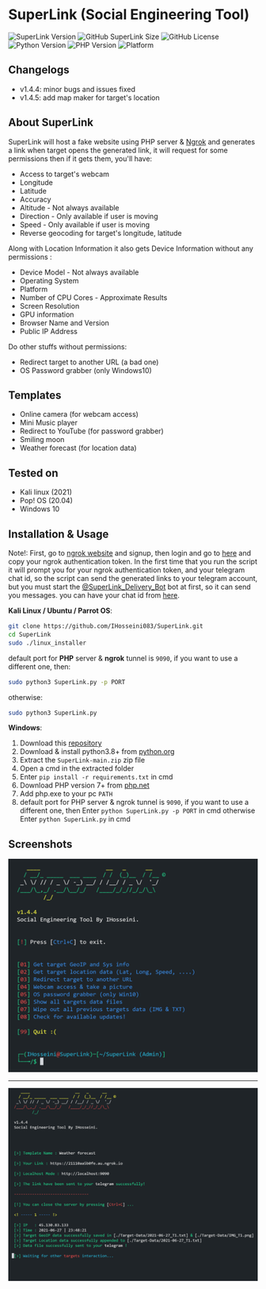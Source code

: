 # SuperLink (Social Engineering Tool)

![SuperLink Version](https://img.shields.io/badge/SuperLink-v1.4.5-green "SuperLink Version")
![GitHub SuperLink Size](https://img.shields.io/github/repo-size/IHosseini083/SuperLink?logoColor=red "SuperLink Size")
![GitHub License](https://img.shields.io/github/license/IHosseini083/SuperLink "License")
![Python Version](https://img.shields.io/badge/Python-3.8%2B-yellow "Python Version")
![PHP Version](https://img.shields.io/badge/PHP-7%2B-purple "PHP Version")
![Platform](https://img.shields.io/badge/Platform-Windows%2010%20|%20Linux-orange "Platform")

## Changelogs

- v1.4.4: minor bugs and issues fixed
- v1.4.5: add map maker for target's location

## About SuperLink

SuperLink will host a fake website using PHP server & [Ngrok](https://ngrok.com)
and generates a link when target opens the generated link, it will request for some permissions then if it gets them,
you'll have:

- Access to target's webcam
- Longitude
- Latitude
- Accuracy
- Altitude - Not always available
- Direction - Only available if user is moving
- Speed - Only available if user is moving
- Reverse geocoding for target's longitude, latitude

Along with Location Information it also gets Device Information without any permissions :

- Device Model - Not always available
- Operating System
- Platform
- Number of CPU Cores - Approximate Results
- Screen Resolution
- GPU information
- Browser Name and Version
- Public IP Address

Do other stuffs without permissions:

- Redirect target to another URL (a bad one)
- OS Password grabber (only Windows10)

## Templates

- Online camera (for webcam access)
- Mini Music player
- Redirect to YouTube (for password grabber)
- Smiling moon
- Weather forecast (for location data)

## Tested on

- Kali linux (2021)
- Pop! OS (20.04)
- Windows 10

## Installation & Usage

Note!: First, go to [ngrok website](https://ngrok.com) and signup, then login and go
to [here](https://dashboard.ngrok.com/get-started/your-authtoken)
and copy your ngrok authentication token. In the first time that you run the script it will prompt you for your ngrok
authentication token, and your telegram chat id, so the script can send the generated links to your telegram account,
but you must start the [@SuperLink_Delivery_Bot](http://t.me/SuperLink_Delivery_Bot) bot at first, so it can send you
messages. you can have your chat id from [here](https://t.me/userinfobot).

**Kali Linux / Ubuntu / Parrot OS**:

```bash
git clone https://github.com/IHosseini083/SuperLink.git
cd SuperLink
sudo ./linux_installer
```

default port for **PHP** server & **ngrok** tunnel is `9090`,
if you want to use a different one, then:

```bash
sudo python3 SuperLink.py -p PORT
```

otherwise:

```bash
sudo python3 SuperLink.py
```

**Windows**:

<ol>
<li>
Download this <a href="https://github.com/IHosseini083/SuperLink/archive/refs/heads/main.zip">repository</a>
</li>
<li>
Download & install python3.8+ from <a href="https://www.python.org/">python.org</a>
</li>
<li>
Extract the <code>SuperLink-main.zip</code> zip file
</li>
<li>
Open a cmd in the extracted folder
</li>
<li>
Enter <code>pip install -r requirements.txt</code> in cmd
</li>
<li>
Download PHP version 7+ from <a href="https://windows.php.net/download">php.net</a>
</li>
<li>
Add php.exe to your pc <code>PATH</code>
</li>
<li>
default port for PHP server & ngrok tunnel is <code>9090</code>, if you want to use a different one, then
Enter <code>python SuperLink.py -p PORT</code> in cmd otherwise Enter <code>python SuperLink.py</code> in cmd
</li>
</ol>

## Screenshots

![SuperLink v1.4.5](https://github.com/IHosseini083/SuperLink/blob/main/ss/ss1.png "SuperLink v1.4.5")

---

![SuperLink v1.4.5](https://github.com/IHosseini083/SuperLink/blob/main/ss/ss2.png "SuperLink v1.4.5")
